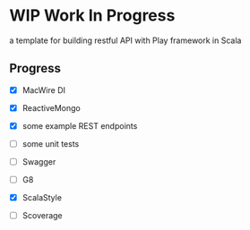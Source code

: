 # WIP Work In Progress

a template for building restful API with Play framework in Scala

## Progress
- [x] MacWire DI
- [x] ReactiveMongo
- [x] some example REST endpoints
- [ ] some unit tests
- [ ] Swagger
- [ ] G8
- [x] ScalaStyle
- [ ] Scoverage

